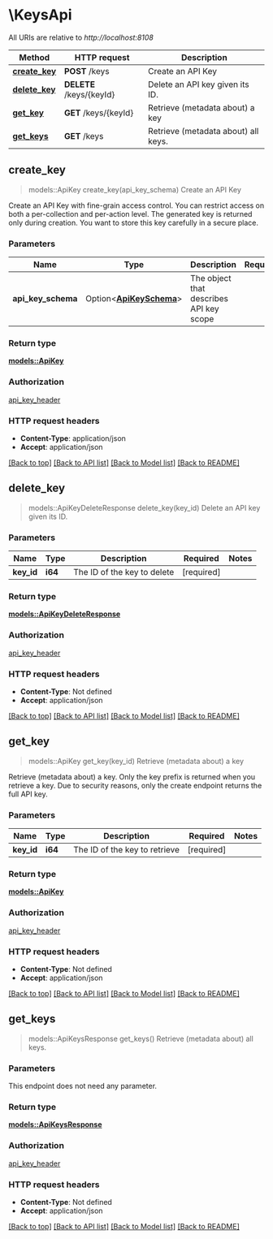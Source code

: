 # \KeysApi

All URIs are relative to *http://localhost:8108*

Method | HTTP request | Description
------------- | ------------- | -------------
[**create_key**](KeysApi.md#create_key) | **POST** /keys | Create an API Key
[**delete_key**](KeysApi.md#delete_key) | **DELETE** /keys/{keyId} | Delete an API key given its ID.
[**get_key**](KeysApi.md#get_key) | **GET** /keys/{keyId} | Retrieve (metadata about) a key
[**get_keys**](KeysApi.md#get_keys) | **GET** /keys | Retrieve (metadata about) all keys.



## create_key

> models::ApiKey create_key(api_key_schema)
Create an API Key

Create an API Key with fine-grain access control. You can restrict access on both a per-collection and per-action level. The generated key is returned only during creation. You want to store this key carefully in a secure place.

### Parameters


Name | Type | Description  | Required | Notes
------------- | ------------- | ------------- | ------------- | -------------
**api_key_schema** | Option<[**ApiKeySchema**](ApiKeySchema.md)> | The object that describes API key scope |  |

### Return type

[**models::ApiKey**](ApiKey.md)

### Authorization

[api_key_header](../README.md#api_key_header)

### HTTP request headers

- **Content-Type**: application/json
- **Accept**: application/json

[[Back to top]](#) [[Back to API list]](../README.md#documentation-for-api-endpoints) [[Back to Model list]](../README.md#documentation-for-models) [[Back to README]](../README.md)


## delete_key

> models::ApiKeyDeleteResponse delete_key(key_id)
Delete an API key given its ID.

### Parameters


Name | Type | Description  | Required | Notes
------------- | ------------- | ------------- | ------------- | -------------
**key_id** | **i64** | The ID of the key to delete | [required] |

### Return type

[**models::ApiKeyDeleteResponse**](ApiKeyDeleteResponse.md)

### Authorization

[api_key_header](../README.md#api_key_header)

### HTTP request headers

- **Content-Type**: Not defined
- **Accept**: application/json

[[Back to top]](#) [[Back to API list]](../README.md#documentation-for-api-endpoints) [[Back to Model list]](../README.md#documentation-for-models) [[Back to README]](../README.md)


## get_key

> models::ApiKey get_key(key_id)
Retrieve (metadata about) a key

Retrieve (metadata about) a key. Only the key prefix is returned when you retrieve a key. Due to security reasons, only the create endpoint returns the full API key.

### Parameters


Name | Type | Description  | Required | Notes
------------- | ------------- | ------------- | ------------- | -------------
**key_id** | **i64** | The ID of the key to retrieve | [required] |

### Return type

[**models::ApiKey**](ApiKey.md)

### Authorization

[api_key_header](../README.md#api_key_header)

### HTTP request headers

- **Content-Type**: Not defined
- **Accept**: application/json

[[Back to top]](#) [[Back to API list]](../README.md#documentation-for-api-endpoints) [[Back to Model list]](../README.md#documentation-for-models) [[Back to README]](../README.md)


## get_keys

> models::ApiKeysResponse get_keys()
Retrieve (metadata about) all keys.

### Parameters

This endpoint does not need any parameter.

### Return type

[**models::ApiKeysResponse**](ApiKeysResponse.md)

### Authorization

[api_key_header](../README.md#api_key_header)

### HTTP request headers

- **Content-Type**: Not defined
- **Accept**: application/json

[[Back to top]](#) [[Back to API list]](../README.md#documentation-for-api-endpoints) [[Back to Model list]](../README.md#documentation-for-models) [[Back to README]](../README.md)

